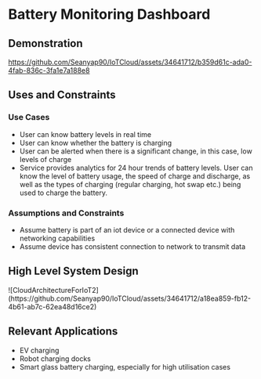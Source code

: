 <h1>Battery Monitoring Dashboard</h1>

<h2>Demonstration</h2>

https://github.com/Seanyap90/IoTCloud/assets/34641712/b359d61c-ada0-4fab-836c-3fa1e7a188e8

<h2>Uses and Constraints</h2>

<h3>Use Cases</h3>

- User can know battery levels in real time
- User can know whether the battery is charging
- User can be alerted when there is a significant change, in this case, low levels of charge
- Service provides analytics for 24 hour trends of battery levels.  User can know the level of battery usage, the speed of charge and discharge, as well as the types of charging (regular charging, hot swap etc.) being used to charge the battery.

<h3>Assumptions and Constraints</h3>

- Assume battery is part of an iot device or a connected device with networking capabilities
- Assume device has consistent connection to network to transmit data

<h2>High Level System Design</h2>
![CloudArchitectureForIoT2](https://github.com/Seanyap90/IoTCloud/assets/34641712/a18ea859-fb12-4b61-ab7c-62ea48d16ce2)


<h2>Relevant Applications</h2>

- EV charging
- Robot charging docks
- Smart glass battery charging, especially for high utilisation cases
